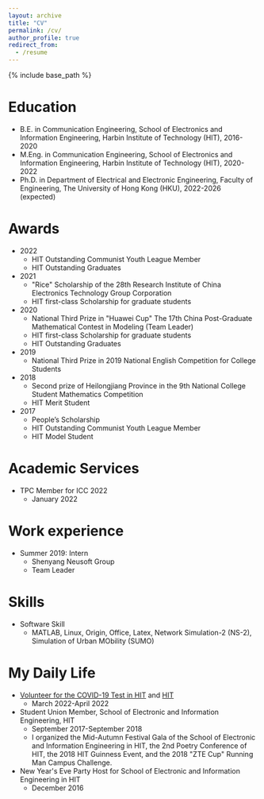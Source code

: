 ```yaml
---
layout: archive
title: "CV"
permalink: /cv/
author_profile: true
redirect_from:
  - /resume
---
```


{% include base_path %}

Education
==
* B.E. in Communication Engineering, School of Electronics and Information Engineering, Harbin Institute of Technology (HIT), 2016-2020
* M.Eng. in Communication Engineering, School of Electronics and Information Engineering, Harbin Institute of Technology (HIT), 2020-2022
* Ph.D. in Department of Electrical and Electronic Engineering, Faculty of Engineering, The University of Hong Kong (HKU), 2022-2026 (expected)

Awards
==
* 2022 
  * HIT Outstanding Communist Youth League Member 
  * HIT Outstanding Graduates
* 2021 
  * "Rice" Scholarship of the 28th Research Institute of China Electronics Technology Group Corporation
  * HIT first-class Scholarship for graduate students 
* 2020 
  * National Third Prize in "Huawei Cup" The 17th China Post-Graduate Mathematical Contest in Modeling (Team Leader)
  * HIT first-class Scholarship for graduate students 
  * HIT Outstanding Graduates
* 2019 
  * National Third Prize in 2019 National English Competition for College Students
* 2018 
  * Second prize of Heilongjiang Province in the 9th National College Student Mathematics Competition
  * HIT Merit Student
* 2017 
  * People’s Scholarship
  * HIT Outstanding Communist Youth League Member 
  * HIT Model Student

Academic Services
==
* TPC Member for ICC 2022
  * January 2022

Work experience
==
* Summer 2019: Intern
  * Shenyang Neusoft Group
  * Team Leader

Skills
==
* Software Skill
  * MATLAB, Linux, Origin, Office, Latex, Network Simulation-2 (NS-2), Simulation of Urban MObility (SUMO)

My Daily Life
==
* [Volunteer for the COVID-19 Test in HIT](http://seie.hit.edu.cn/2022/0426/c9262a272359/page.htm) and [HIT](http://today.hit.edu.cn/article/2022/04/26/94004)
  * March 2022-April 2022
* Student Union Member, School of Electronic and Information Engineering, HIT
  * September 2017-September 2018
  * I organized the Mid-Autumn Festival Gala of the School of Electronic and Information Engineering in HIT, the 2nd Poetry Conference of HIT, the 2018 HIT Guinness Event, and the 2018 "ZTE Cup" Running Man Campus Challenge.
* New Year's Eve Party Host for School of Electronic and Information Engineering in HIT
  * December 2016

